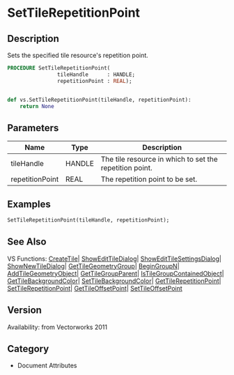 # SetTileRepetitionPoint

## Description
Sets the specified tile resource's repetition point.

```pascal
PROCEDURE SetTileRepetitionPoint(
				tileHandle      : HANDLE;
				repetitionPoint : REAL);
```

```python

def vs.SetTileRepetitionPoint(tileHandle, repetitionPoint):
    return None
```

## Parameters
|Name|Type|Description|
|---|---|---|
|tileHandle|HANDLE|The tile resource in which to set the repetition point.|
|repetitionPoint|REAL|The repetition point to be set.|

## Examples
```pascal
SetTileRepetitionPoint(tileHandle, repetitionPoint);
```

## See Also
VS Functions:
[CreateTile](CreateTile.md)| [ShowEditTileDialog](ShowEditTileDialog.md)| [ShowEditTileSettingsDialog](ShowEditTileSettingsDialog.md)| [ShowNewTileDialog](ShowNewTileDialog.md)| [GetTileGeometryGroup](GetTileGeometryGroup.md)| [BeginGroupN](BeginGroupN.md)| [AddTileGeometryObject](AddTileGeometryObject.md)| [GetTileGroupParent](GetTileGroupParent.md)| [IsTileGroupContainedObject](IsTileGroupContainedObject.md)| [GetTileBackgroundColor](GetTileBackgroundColor.md)| [SetTileBackgroundColor](SetTileBackgroundColor.md)| [GetTileRepetitionPoint](GetTileRepetitionPoint.md)| [SetTileRepetitionPoint](SetTileRepetitionPoint.md)| [GetTileOffsetPoint](GetTileOffsetPoint.md)| [SetTileOffsetPoint](SetTileOffsetPoint.md)

## Version
Availability: from Vectorworks 2011
## Category
* Document Attributes

